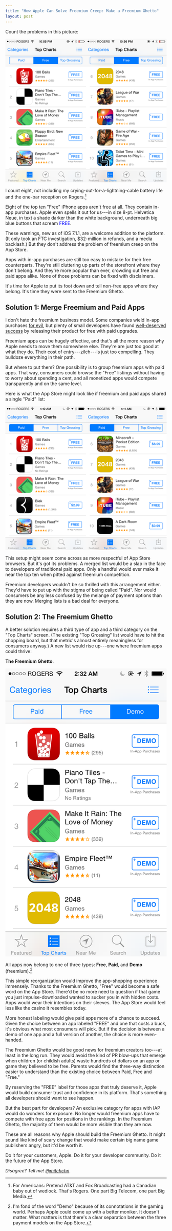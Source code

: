 ```yaml
---
title: "How Apple Can Solve Freemium Creep: Make a Freemium Ghetto"
layout: post
---
```


Count the problems in this picture:

<div class="banner">
<a href="/public/img/problem_free.png"><img src="/public/img/problem_free.png"></a>
</div>

I count eight, not including my crying-out-for-a-lightning-cable battery life and the one-bar reception on Rogers.[^rogers]

Eight of the top ten "Free" iPhone apps aren't free at all. They contain in-app purchases. Apple even spells it out for us---in size 8-pt. Helvetica Neue, in text a shade darker than the white background, underneath big blue buttons that scream <span style="color:blue">FREE</span>.

<!--more-->

These warnings, new as of iOS 7.1.1, are a welcome addition to the platform. (It only took an FTC investigation, $32-million in refunds, and a media backlash.) But they don't address the problem of freemium creep on the App Store.

Apps with in-app purchases are still too easy to mistake for their free counterparts. They're still cluttering up parts of the storefront where they don't belong. And they're more popular than ever, crowding out free and paid apps alike. None of those problems can be fixed with disclaimers.

It's time for Apple to put its foot down and tell non-free apps where they belong. It's time they were sent to the Freemium Ghetto.


## Solution 1: Merge Freemium and Paid Apps

I don't hate the freemium business model. Some companies wield in-app purchases [for evil](http://www.escapistmagazine.com/articles/view/video-games/editorials/reviews/10956-Dungeon-Keeper-Mobile-Review-Wallet-Reaper), but plenty of small developers have found [well-deserved success](https://www.fiftythree.com/paper) by releasing their product for free with paid upgrades.

Freemium apps can be hugely effective, and that's all the more reason why Apple needs to move them somewhere else. They're are just too good at what they do. Their cost of entry---zilch---is just too compelling. They bulldoze everything in their path.

But where to put them? One possibility is to group freemium apps with paid apps. That way, consumers could browse the "Free" listings without having to worry about spending a cent, and all monetized apps would compete transparently and on the same level.

Here is what the App Store might look like if freemium and paid apps shared a single "Paid" list:

<a href="/public/img/problem_paid.png"><img src="/public/img/problem_paid.png"></a>

This setup might seem come across as more respectful of App Store browsers. But it's got its problems. A merged list would be a slap in the face to developers of traditional paid apps. Only a handful would ever make it near the top ten when pitted against freemium competition.

Freemium developers wouldn't be so thrilled with this arrangement either. They'd have to put up with the stigma of being called "Paid". Nor would consumers be any less confused by the melange of payment options than they are now. Merging lists is a bad deal for everyone.

## Solution 2: The Freemium Ghetto

A better solution requires a third type of app and a third category on the "Top Charts" screen. (The existing "Top Grossing" list would have to hit the chopping board, but that metric's almost entirely meaningless for consumers anyway.) A new list would rise up---one where freemium apps could thrive: 

**The Freemium Ghetto**.

<div class="text-center banner">
<img src="/public/img/freemium_ghetto.png" class="small-image">
</div>

All apps now belong to one of three types: **Free**, **Paid**, and **Demo** (freemium).[^demo]

This simple reorganization would improve the app-shopping experience immensely. Thanks to the Freemium Ghetto, "Free" would become a safe word on the App Store. There'd be no more need to question if that game you just impulse-downloaded wanted to sucker you in with hidden costs. Apps would wear their intentions on their sleeves. The App Store would feel less like the casino it resembles today.

More honest labeling would give paid apps more of a chance to succeed. Given the choice between an app labeled "FREE" and one that costs a buck, it's obvious what most consumers will pick. But if the decision is between a demo of one app and a full version of another, the choice is more even-handed.

The Freemium Ghetto would be good news for freemium creators too---at least in the long run. They would avoid the kind of PR blow-ups that emerge when children (or childish adults) waste hundreds of dollars on an app or game they believed to be free. Parents would find the three-way distinction easier to understand than the existing choice between Paid, Free and "Free."

By reserving the "FREE" label for those apps that truly deserve it, Apple would build consumer trust and confidence in its platform. That's something all developers should want to see happen.

But the best part for developers? An exclusive category for apps with IAP would do wonders for exposure. No longer would freemium apps have to compete with free apps for positions in the rankings. In the Freemium Ghetto, the majority of them would be more visible than they are now.

These are all reasons why Apple should build the Freemium Ghetto. It might sound like kind of scary change that would make certain big name game publishers angry, but it'd be worth it.

Do it for your customers, Apple. Do it for your developer community. Do it the future of the App Store.

*Disagree? Tell me! [@mitchchn](http://twitter.com/mitchchn)*

[^rogers]: For Americans: Pretend AT&T and Fox Broadcasting had a Canadian baby out of wedlock. That's Rogers. One part Big Telecom, one part Big Media.

[^demo]: I'm fond of the word "Demo" because of its connotations in the gaming world. Perhaps Apple could come up with a better moniker. It doesn't matter. What matters is that there's a clear separation between the three payment models on the App Store.